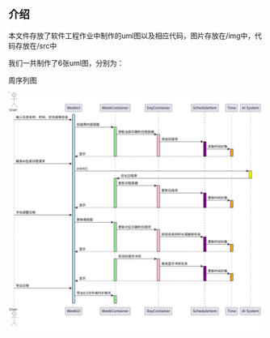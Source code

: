 ## 介绍
本文件存放了软件工程作业中制作的uml图以及相应代码，图片存放在/img中，代码存放在/src中

我们一共制作了6张uml图，分别为：

周序列图

![](./image/周序列图.png)
